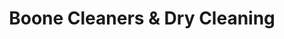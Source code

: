 ---
title: "Boone Cleaners & Dry Cleaning"
url: /radcliff/boone-cleaners-and-dry-cleaning/
shop: laundry
---